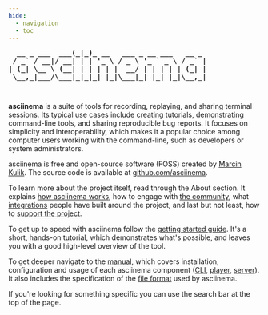 ```yaml
---
hide:
  - navigation
  - toc
---
```


<style>
.md-typeset h1 {
  position: absolute;
  left: -10000px;
}

pre.ascii-logo {
  margin: 0 0 3em 0;
  font-weight: bold;
}
</style>

<pre class="ascii-logo">
  __ _ ___  ___(_|_)_ __   ___ _ __ ___   __ _
 / _` / __|/ __| | | '_ \ / _ \ '_ ` _ \ / _` |
| (_| \__ \ (__| | | | | |  __/ | | | | | (_| |
 \__,_|___/\___|_|_|_| |_|\___|_| |_| |_|\__,_|
</pre>

__asciinema__ is a suite of tools for recording, replaying, and sharing terminal
sessions. Its typical use cases include creating tutorials, demonstrating
command-line tools, and sharing reproducible bug reports. It focuses on
simplicity and interoperability, which makes it a popular choice among computer
users working with the command-line, such as developers or system
administrators.

asciinema is free and open-source software (FOSS) created by [Marcin
Kulik](https://hachyderm.io/@ku1ik). The source code is available at
[github.com/asciinema](https://github.com/asciinema).

To learn more about the project itself, read through the About section. It
explains [how asciinema works](how-it-works.md), how to engage with [the
community](community.md), what [integrations](integrations.md) people have built
around the project, and last but not least, how to [support the
project](donations.md).

To get up to speed with asciinema follow the [getting started
guide](getting-started.md). It's a short, hands-on tutorial, which demonstrates
what's possible, and leaves you with a good high-level overview of the tool.

To get deeper navigate to the [manual](manual/index.md), which covers
installation, configuration and usage of each asciinema component
([CLI](manual/cli/index.md), [player](manual/player/index.md),
[server](manual/server/index.md)). It also includes the specification of the
[file format](manual/asciicast/v2.md) used by asciinema.

If you're looking for something specific you can use the search bar at the top
of the page.
